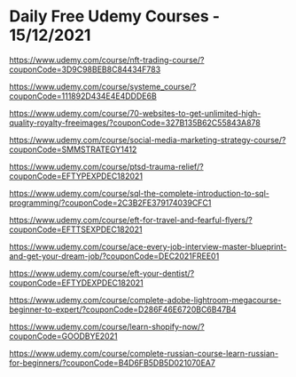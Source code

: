 # Daily Free Udemy Courses - 15/12/2021

https://www.udemy.com/course/nft-trading-course/?couponCode=3D9C98BEB8C84434F783
https://www.udemy.com/course/systeme_course/?couponCode=111892D434E4E4DDDE6B
https://www.udemy.com/course/70-websites-to-get-unlimited-high-quality-royalty-freeimages/?couponCode=327B135B62C55843A878
https://www.udemy.com/course/social-media-marketing-strategy-course/?couponCode=SMMSTRATEGY1412
https://www.udemy.com/course/ptsd-trauma-relief/?couponCode=EFTYPEXPDEC182021
https://www.udemy.com/course/sql-the-complete-introduction-to-sql-programming/?couponCode=2C3B2FE379174039CFC1
https://www.udemy.com/course/eft-for-travel-and-fearful-flyers/?couponCode=EFTTSEXPDEC182021
https://www.udemy.com/course/ace-every-job-interview-master-blueprint-and-get-your-dream-job/?couponCode=DEC2021FREE01
https://www.udemy.com/course/eft-your-dentist/?couponCode=EFTYDEXPDEC182021
https://www.udemy.com/course/complete-adobe-lightroom-megacourse-beginner-to-expert/?couponCode=D286F46E6720BC6B47B4
https://www.udemy.com/course/learn-shopify-now/?couponCode=GOODBYE2021
https://www.udemy.com/course/complete-russian-course-learn-russian-for-beginners/?couponCode=B4D6FB5DB5D021070EA7
